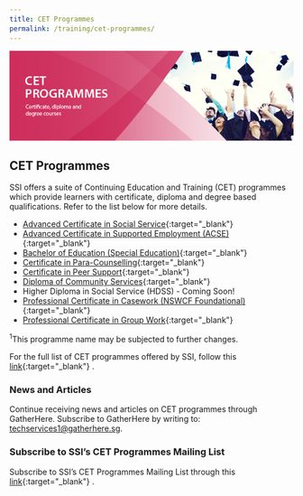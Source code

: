 ```yaml
---
title: CET Programmes 
permalink: /training/cet-programmes/
---
```


![CET programmes](/images/training/CET-programmes-SSI_header-banner-757-x-239px10.jpg)




## CET Programmes

SSI offers a suite of Continuing Education and Training (CET) programmes which provide learners with certificate, diploma and degree based qualifications. Refer to the list below for more details.

-   [Advanced Certificate in Social Service](/training-(1)/cet-programmes/advanced-certificate-in-social-service){:target="_blank"}   
-   [Advanced Certificate in Supported Employment (ACSE)](/training-(1)/cet-programmes/advance-certificate-in-supported-employment){:target="_blank"}   
-   [Bachelor of Education (Special Education)](/training-(1)/cet-programmes/bachelor-of-education-(special-education)){:target="_blank"}   
-   [Certificate in Para-Counselling](/training-(1)/cet-programmes/certificate-in-para-counselling){:target="_blank"}   
-   [Certificate in Peer Support](/training-(1)/cet-programmes/certificate-in-peer-support){:target="_blank"}   
-   [Diploma of Community Services](/training-(1)/cet-programmes/diploma-of-community-services){:target="_blank"}   
-   Higher Diploma in Social Service (HDSS) - Coming Soon!
-   [Professional Certificate in Casework (NSWCF Foundational)](/training-(1)/cet-programmes/professional-certificate-in-casework-(NSWCF-foundational)){:target="_blank"}   
-   [Professional Certificate in Group Work](/training-(1)/cet-programmes/professional-certificate-in-group-work){:target="_blank"}   

<sup>1</sup>This programme name may be subjected to further changes.

For the full list of CET programmes offered by SSI, follow this  [link](http://e-services.ncss.gov.sg/Training/Course/TemplateSearch?Filter.Keyword=&Filter.CourseDatesString=&Filter.TypeOfCourse.Value=&Filter.TypeOfCourse.Label=&Filter.CourseSubCategory.Id=5e1ea9bb-b828-e611-8112-000c296ee03a&Filter.CourseSubCategory.LogicalName=nis_coursesubcategory&Filter.CourseSubCategory.Name=CET+Programmes&Filter.CourseSubCategory.ToRemove=){:target="_blank"}   .

### ****News and Articles****

Continue receiving news and articles on CET programmes through GatherHere. Subscribe to GatherHere by writing to:  <techservices1@gatherhere.sg>.

### ****Subscribe to SSI’s CET Programmes Mailing List****

Subscribe to SSI’s CET Programmes Mailing List through this  [link](https://form.gov.sg/5f19b046fd23f90011ba7246){:target="_blank"}   .
